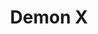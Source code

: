 ---
layout: credit-info
category: credits
headerstatus: shrunk-header
valid: 1
title: Demon X
identity: demonx
credits_weight: 13
image_cover: /assets/img/credits-grid/demonx.jpg
image_social: /assets/img/credits-grid/opengraph/demonx.jpg
role: Composer
credit_type: TV Series
imdb: http://www.imdb.com/title/tt5738090
genre: Horror
director: Matthew Campbell
writers: Jason Fisher
producers: Matthew Campbell
synopsis: Kidnapped at birth and raised in secrecy by the Church, Lilith is the most powerful exorcist in known existence.
---